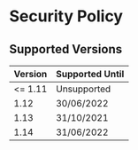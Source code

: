 # Security Policy

## Supported Versions

Version | Supported Until
--- | ---
<= 1.11 | Unsupported
1.12 | 30/06/2022
1.13 | 31/10/2021
1.14 | 31/06/2022
